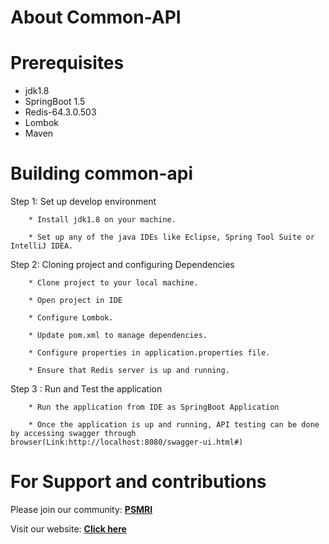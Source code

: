 # About Common-API




# Prerequisites

* jdk1.8
* SpringBoot 1.5
* Redis-64.3.0.503
* Lombok
* Maven

# Building common-api
Step 1: Set up develop environment

        * Install jdk1.8 on your machine.
    
        * Set up any of the java IDEs like Eclipse, Spring Tool Suite or IntelliJ IDEA.
        
       
 Step 2: Cloning project and configuring Dependencies
  
        * Clone project to your local machine.
    
        * Open project in IDE
    
        * Configure Lombok.
    
        * Update pom.xml to manage dependencies.
     
        * Configure properties in application.properties file. 
     
        * Ensure that Redis server is up and running.

Step 3 : Run and Test the application
     
        * Run the application from IDE as SpringBoot Application
    
        * Once the application is up and running, API testing can be done by accessing swagger through browser(Link:http://localhost:8080/swagger-ui.html#)

# For Support and contributions

Please join our community: [**PSMRI**](https://github.com/PSMRI)

Visit our website: [**Click here**]()
